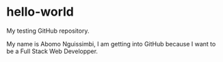 # hello-world
My testing GitHub repository.

My name is Abomo Nguissimbi, I am getting into GitHub because I want to be a Full Stack Web Developper.
